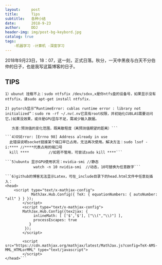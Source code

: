 ```yaml
---
layout:     post
title:      Tips
subtitle:   各种小结
date:       2018-9-23
author:     DDJ
header-img: img/post-bg-keybord.jpg
catalog: true
tags:
    -机器学习 -计算机 -深度学习
---
```

2018年9月23日，18：07，这一刻，正式日落。秋分，一天中黑夜与白天不分伯仲的日子，也是我写这篇博客的日子。

TIPS
--------
`1）ubunut 挂载不上：sudo ntfsfix /dev/sdxx,x是你ntfs盘的设备号，如果显示没有ntfsfix，请sudo apt-get install ntfsfix.`

`2) pytorch显示“RuntimeError: cublas runtime error : library not initialized”：sudo rm -rf ~/.nv(.nv它具有root权限，并初始化CUBLAS需要访问它。)如果没效果，或许是GPU显存不足，需减少输入数据。`

```3)偏差:预测值期望与真实值的差距。
   方差:预测值的变化范围，既离散程度（离预测值期望的距离）```

```4)OSError: [Errno 98] Address already in use
  此错误说明socket链接某个端口早已占用，无法再次使用。解决方法：sudo lsof -i:**** //****代表占用的端口号 
  kill ****         //如若不管用，可尝试sudo kill ****```

```5)ubuntu 显示GPU使用状况：nvidia-smi //静态
			 watch -n 10 nvidia-smi  //动态，10可替换为任意数字```

```6)github的博客无法显示Latex，可在_include目录下的head.html文件中任意处插入：
<head>
	<script type="text/x-mathjax-config"> 
			MathJax.Hub.Config({ TeX: { equationNumbers: { autoNumber: "all" } } }); 
		</script>
	    <script type="text/x-mathjax-config">
		MathJax.Hub.Config({tex2jax: {
		     inlineMath: [ ['$','$'], ["\\(","\\)"] ],
		     processEscapes: true
		   }
		 });
	    </script>

	    <script src="https://cdn.mathjax.org/mathjax/latest/MathJax.js?config=TeX-AMS-MML_HTMLorMML" type="text/javascript">
	    </script>
</head>```
